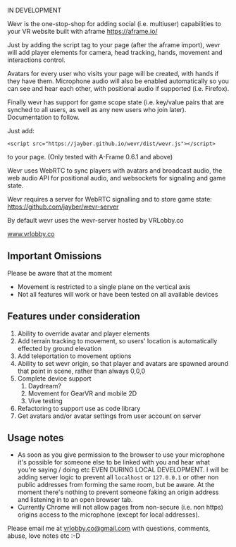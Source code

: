 IN DEVELOPMENT

Wevr is the one-stop-shop for adding social (i.e. multiuser) capabilities to your VR website built with aframe https://aframe.io/

Just by adding the script tag to your page (after the aframe import), wevr will add player elements for camera, head tracking, hands, movement and interactions control.

Avatars for every user who visits your page will be created, with hands if they have them. Microphone audio will also be enabled automatically so you can see and hear each other,
with positional audio if supported (i.e. Firefox).

Finally wevr has support for game scope state (i.e. key/value pairs that are synched to all users, as well as any new users who join later). Documentation to follow.

Just add:

    <script src="https://jayber.github.io/wevr/dist/wevr.js"></script>

to your page. (Only tested with A-Frame 0.6.1 and above)

Wevr uses WebRTC to sync players with avatars and broadcast audio, the web audio API for positional audio, and websockets for signaling and game state.

Wevr requires a server for WebRTC signalling and to store game state: https://github.com/jayber/wevr-server

By default wevr uses the wevr-server hosted by VRLobby.co

www.vrlobby.co

## Important Omissions
Please be aware that at the moment
* Movement is restricted to a single plane on the vertical axis
* Not all features will work or have been tested on all available devices

## Features under consideration
1. Ability to override avatar and player elements
1. Add terrain tracking to movement, so users' location is automatically effected by ground elevation
1. Add teleportation to movement options
1. Ability to set wevr origin, so that player and avatars are spawned around that point in scene, rather than always 0,0,0
1. Complete device support
    1. Daydream?
    1. Movement for GearVR and mobile 2D
    1. Vive testing
1. Refactoring to support use as code library
1. Get avatars and/or avatar settings from user account on server

## Usage notes
* As soon as you give permission to the browser to use your microphone it's possible for someone else to be linked with you
and hear what you're saying / doing etc EVEN DURING LOCAL DEVELOPMENT. I will be adding server logic to prevent all `localhost` or `127.0.0.1` or other
 non public addresses from forming the same room, but be aware. At the moment there's nothing to prevent someone faking
 an origin address and listening in to an open browser tab.
* Currently Chrome will not allow pages from non-secure (i.e. non https) origins access to the microphone (except for local addresses).

Please email me at vrlobby.co@gmail.com with questions, comments, abuse, love notes etc :-D